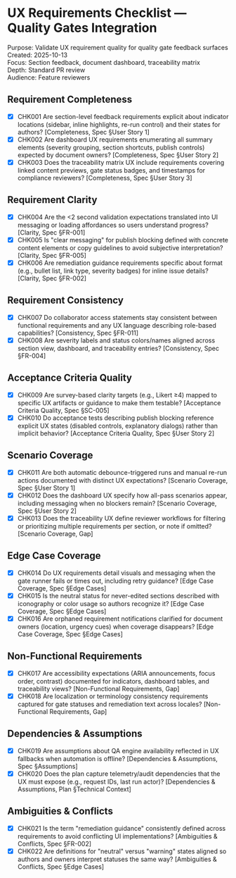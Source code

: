 # UX Requirements Checklist — Quality Gates Integration

Purpose: Validate UX requirement quality for quality gate feedback surfaces  
Created: 2025-10-13  
Focus: Section feedback, document dashboard, traceability matrix  
Depth: Standard PR review  
Audience: Feature reviewers

## Requirement Completeness

- [x] CHK001 Are section-level feedback requirements explicit about indicator
      locations (sidebar, inline highlights, re-run control) and their states
      for authors? [Completeness, Spec §User Story 1]
- [x] CHK002 Are dashboard UX requirements enumerating all summary elements
      (severity grouping, section shortcuts, publish controls) expected by
      document owners? [Completeness, Spec §User Story 2]
- [x] CHK003 Does the traceability matrix UX include requirements covering
      linked content previews, gate status badges, and timestamps for compliance
      reviewers? [Completeness, Spec §User Story 3]

## Requirement Clarity

- [x] CHK004 Are the <2 second validation expectations translated into UI
      messaging or loading affordances so users understand progress? [Clarity,
      Spec §FR-001]
- [x] CHK005 Is "clear messaging" for publish blocking defined with concrete
      content elements or copy guidelines to avoid subjective interpretation?
      [Clarity, Spec §FR-005]
- [x] CHK006 Are remediation guidance requirements specific about format (e.g.,
      bullet list, link type, severity badges) for inline issue details?
      [Clarity, Spec §FR-002]

## Requirement Consistency

- [x] CHK007 Do collaborator access statements stay consistent between
      functional requirements and any UX language describing role-based
      capabilities? [Consistency, Spec §FR-011]
- [x] CHK008 Are severity labels and status colors/names aligned across section
      view, dashboard, and traceability entries? [Consistency, Spec §FR-004]

## Acceptance Criteria Quality

- [x] CHK009 Are survey-based clarity targets (e.g., Likert ≥4) mapped to
      specific UX artifacts or guidance to make them testable? [Acceptance
      Criteria Quality, Spec §SC-005]
- [x] CHK010 Do acceptance tests describing publish blocking reference explicit
      UX states (disabled controls, explanatory dialogs) rather than implicit
      behavior? [Acceptance Criteria Quality, Spec §User Story 2]

## Scenario Coverage

- [x] CHK011 Are both automatic debounce-triggered runs and manual re-run
      actions documented with distinct UX expectations? [Scenario Coverage, Spec
      §User Story 1]
- [x] CHK012 Does the dashboard UX specify how all-pass scenarios appear,
      including messaging when no blockers remain? [Scenario Coverage, Spec
      §User Story 2]
- [x] CHK013 Does the traceability UX define reviewer workflows for filtering or
      prioritizing multiple requirements per section, or note if omitted?
      [Scenario Coverage, Gap]

## Edge Case Coverage

- [x] CHK014 Do UX requirements detail visuals and messaging when the gate
      runner fails or times out, including retry guidance? [Edge Case Coverage,
      Spec §Edge Cases]
- [x] CHK015 Is the neutral status for never-edited sections described with
      iconography or color usage so authors recognize it? [Edge Case Coverage,
      Spec §Edge Cases]
- [x] CHK016 Are orphaned requirement notifications clarified for document
      owners (location, urgency cues) when coverage disappears? [Edge Case
      Coverage, Spec §Edge Cases]

## Non-Functional Requirements

- [x] CHK017 Are accessibility expectations (ARIA announcements, focus order,
      contrast) documented for indicators, dashboard tables, and traceability
      views? [Non-Functional Requirements, Gap]
- [x] CHK018 Are localization or terminology consistency requirements captured
      for gate statuses and remediation text across locales? [Non-Functional
      Requirements, Gap]

## Dependencies & Assumptions

- [x] CHK019 Are assumptions about QA engine availability reflected in UX
      fallbacks when automation is offline? [Dependencies & Assumptions, Spec
      §Assumptions]
- [x] CHK020 Does the plan capture telemetry/audit dependencies that the UX must
      expose (e.g., request IDs, last run actor)? [Dependencies & Assumptions,
      Plan §Technical Context]

## Ambiguities & Conflicts

- [x] CHK021 Is the term "remediation guidance" consistently defined across
      requirements to avoid conflicting UI implementations? [Ambiguities &
      Conflicts, Spec §FR-002]
- [x] CHK022 Are definitions for "neutral" versus "warning" states aligned so
      authors and owners interpret statuses the same way? [Ambiguities &
      Conflicts, Spec §Edge Cases]
